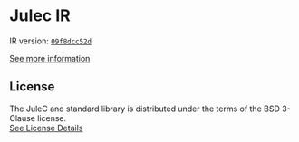 # Julec IR

IR version: [`09f8dcc52d`](https://github.com/julelang/jule/tree/09f8dcc52d0f1492b45ffdfeccecf1728d38d6dd)

[See more information](https://manual.jule.dev/getting-started/install-from-source/compile-from-ir.html)

## License

The JuleC and standard library is distributed under the terms of the BSD 3-Clause license. \
[See License Details](./LICENSE)
